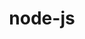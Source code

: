 ---
title: "node-js"
layout: cache
categories: [package, develop-2025-01-12]
meta: {"versions": ["19.2.0", "22.11.0"], "compilers": ["gcc@=10.5.0", "gcc@=11.1.0", "gcc@=11.4.0", "gcc@=13.3.0", "gcc@=9.4.0", "oneapi@=2024.2.1"], "oss": ["centos7", "rhel8", "ubuntu20.04", "ubuntu22.04"], "platforms": ["linux"], "targets": ["aarch64", "neoverse_v2", "ppc64le", "x86_64_v3"], "stacks": ["data-vis-sdk", "developer-tools-aarch64-linux-gnu", "developer-tools-x86_64_v3-linux-gnu", "e4s", "e4s-neoverse-v2", "e4s-oneapi", "e4s-power", "root"], "num_specs": 9, "num_specs_by_stack": {"developer-tools-x86_64_v3-linux-gnu": 1, "root": 9, "developer-tools-aarch64-linux-gnu": 1, "e4s-power": 1, "data-vis-sdk": 1, "e4s-neoverse-v2": 1, "e4s": 1, "e4s-oneapi": 3}}
spec_details: [{"hash": "dtm5ouy6qtedrr673stcahkm3lgzxo2z", "compiler": "gcc@=10.5.0", "versions": ["22.11.0"], "os": "centos7", "platform": "linux", "target": "x86_64_v3", "variants": ["build_system=generic", "~debug", "~doc", "~icu4c", "+openssl", "patches=0208d3a", "+zlib"], "stacks": ["developer-tools-x86_64_v3-linux-gnu", "root"], "size": "-", "tarball": "https://binaries.spack.io/develop-2025-01-12/build_cache/linux-centos7-x86_64_v3/gcc-10.5.0/node-js-22.11.0/linux-centos7-x86_64_v3-gcc-10.5.0-node-js-22.11.0-dtm5ouy6qtedrr673stcahkm3lgzxo2z.spack"}, {"hash": "2lnntxgvsd7yqgxq5fr2ykt5exphrggv", "compiler": "gcc@=13.3.0", "versions": ["22.11.0"], "os": "rhel8", "platform": "linux", "target": "aarch64", "variants": ["build_system=generic", "~debug", "~doc", "~icu4c", "+openssl", "+zlib"], "stacks": ["developer-tools-aarch64-linux-gnu", "root"], "size": "-", "tarball": "https://binaries.spack.io/develop-2025-01-12/build_cache/linux-rhel8-aarch64/gcc-13.3.0/node-js-22.11.0/linux-rhel8-aarch64-gcc-13.3.0-node-js-22.11.0-2lnntxgvsd7yqgxq5fr2ykt5exphrggv.spack"}, {"hash": "sl3ibrxt7gm7u2wzufq5k7a3eyrvmspz", "compiler": "gcc@=9.4.0", "versions": ["19.2.0"], "os": "ubuntu20.04", "platform": "linux", "target": "ppc64le", "variants": ["build_system=generic", "~debug", "~doc", "~icu4c", "+openssl", "+zlib"], "stacks": ["root", "e4s-power"], "size": "-", "tarball": "https://binaries.spack.io/develop-2025-01-12/build_cache/linux-ubuntu20.04-ppc64le/gcc-9.4.0/node-js-19.2.0/linux-ubuntu20.04-ppc64le-gcc-9.4.0-node-js-19.2.0-sl3ibrxt7gm7u2wzufq5k7a3eyrvmspz.spack"}, {"hash": "bqgizstb7tn52hsqiopcyysbkz5td7kr", "compiler": "gcc@=11.1.0", "versions": ["22.11.0"], "os": "ubuntu20.04", "platform": "linux", "target": "x86_64_v3", "variants": ["build_system=generic", "~debug", "~doc", "~icu4c", "+openssl", "+zlib"], "stacks": ["root", "data-vis-sdk"], "size": "-", "tarball": "https://binaries.spack.io/develop-2025-01-12/build_cache/linux-ubuntu20.04-x86_64_v3/gcc-11.1.0/node-js-22.11.0/linux-ubuntu20.04-x86_64_v3-gcc-11.1.0-node-js-22.11.0-bqgizstb7tn52hsqiopcyysbkz5td7kr.spack"}, {"hash": "q6mxv6ycdar3n5hpeehwjt4eklg5a7rt", "compiler": "gcc@=11.4.0", "versions": ["22.11.0"], "os": "ubuntu22.04", "platform": "linux", "target": "neoverse_v2", "variants": ["build_system=generic", "~debug", "~doc", "~icu4c", "+openssl", "+zlib"], "stacks": ["root", "e4s-neoverse-v2"], "size": "-", "tarball": "https://binaries.spack.io/develop-2025-01-12/build_cache/linux-ubuntu22.04-neoverse_v2/gcc-11.4.0/node-js-22.11.0/linux-ubuntu22.04-neoverse_v2-gcc-11.4.0-node-js-22.11.0-q6mxv6ycdar3n5hpeehwjt4eklg5a7rt.spack"}, {"hash": "ifkjcvbmo6qzfn3nhzciwq4423wx5nwo", "compiler": "gcc@=11.4.0", "versions": ["22.11.0"], "os": "ubuntu22.04", "platform": "linux", "target": "x86_64_v3", "variants": ["build_system=generic", "~debug", "~doc", "~icu4c", "+openssl", "+zlib"], "stacks": ["root", "e4s"], "size": "-", "tarball": "https://binaries.spack.io/develop-2025-01-12/build_cache/linux-ubuntu22.04-x86_64_v3/gcc-11.4.0/node-js-22.11.0/linux-ubuntu22.04-x86_64_v3-gcc-11.4.0-node-js-22.11.0-ifkjcvbmo6qzfn3nhzciwq4423wx5nwo.spack"}, {"hash": "tkfmhjwltrvj5mx4kwq2bp56o2iwagqq", "compiler": "oneapi@=2024.2.1", "versions": ["22.11.0"], "os": "ubuntu22.04", "platform": "linux", "target": "x86_64_v3", "variants": ["build_system=generic", "~debug", "~doc", "~icu4c", "+openssl", "+zlib"], "stacks": ["root", "e4s-oneapi"], "size": "-", "tarball": "https://binaries.spack.io/develop-2025-01-12/build_cache/linux-ubuntu22.04-x86_64_v3/oneapi-2024.2.1/node-js-22.11.0/linux-ubuntu22.04-x86_64_v3-oneapi-2024.2.1-node-js-22.11.0-tkfmhjwltrvj5mx4kwq2bp56o2iwagqq.spack"}, {"hash": "5yt2t62pppi6qtqi4hktsidlcczpi6se", "compiler": "oneapi@=2024.2.1", "versions": ["22.11.0"], "os": "ubuntu22.04", "platform": "linux", "target": "x86_64_v3", "variants": ["build_system=generic", "~debug", "~doc", "~icu4c", "+openssl", "+zlib"], "stacks": ["root", "e4s-oneapi"], "size": "-", "tarball": "https://binaries.spack.io/develop-2025-01-12/build_cache/linux-ubuntu22.04-x86_64_v3/oneapi-2024.2.1/node-js-22.11.0/linux-ubuntu22.04-x86_64_v3-oneapi-2024.2.1-node-js-22.11.0-5yt2t62pppi6qtqi4hktsidlcczpi6se.spack"}, {"hash": "jpuywoxqa6olf4b4pmnfroh5vygbwqy6", "compiler": "oneapi@=2024.2.1", "versions": ["22.11.0"], "os": "ubuntu22.04", "platform": "linux", "target": "x86_64_v3", "variants": ["build_system=generic", "~debug", "~doc", "~icu4c", "+openssl", "+zlib"], "stacks": ["root", "e4s-oneapi"], "size": "-", "tarball": "https://binaries.spack.io/develop-2025-01-12/build_cache/linux-ubuntu22.04-x86_64_v3/oneapi-2024.2.1/node-js-22.11.0/linux-ubuntu22.04-x86_64_v3-oneapi-2024.2.1-node-js-22.11.0-jpuywoxqa6olf4b4pmnfroh5vygbwqy6.spack"}]
---
